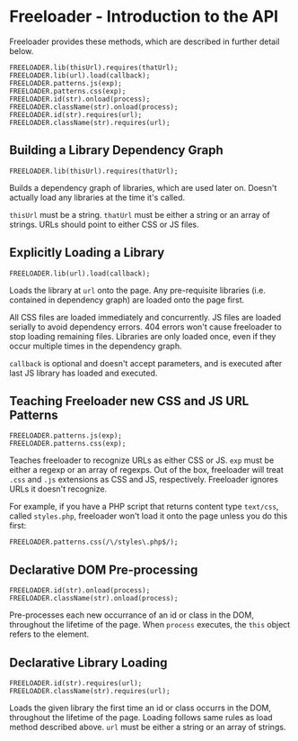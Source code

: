 # Freeloader - Introduction to the API

Freeloader provides these methods, which are described in further detail below.

    FREELOADER.lib(thisUrl).requires(thatUrl);
    FREELOADER.lib(url).load(callback);
    FREELOADER.patterns.js(exp);
    FREELOADER.patterns.css(exp);
    FREELOADER.id(str).onload(process);
    FREELOADER.className(str).onload(process);
    FREELOADER.id(str).requires(url);
    FREELOADER.className(str).requires(url);

## Building a Library Dependency Graph

    FREELOADER.lib(thisUrl).requires(thatUrl);

Builds a dependency graph of libraries, which are used later on. Doesn't
actually load any libraries at the time it's called.

<code>thisUrl</code> must be a string. <code>thatUrl</code> must be either a
string or an array of strings. URLs should point to either CSS or JS files.

## Explicitly Loading a Library

    FREELOADER.lib(url).load(callback);

Loads the library at <code>url</code> onto the page. Any pre-requisite libraries
(i.e. contained in dependency graph) are loaded onto the page first.

All CSS files are loaded immediately and concurrently. JS files are loaded
serially to avoid dependency errors. 404 errors won't cause freeloader to stop
loading remaining files. Libraries are only loaded once, even if they occur
multiple times in the dependency graph.

<code>callback</code> is optional and doesn't accept parameters, and is executed
after last JS library has loaded and executed.

## Teaching Freeloader new CSS and JS URL Patterns

    FREELOADER.patterns.js(exp);
    FREELOADER.patterns.css(exp);

Teaches freeloader to recognize URLs as either CSS or JS. <code>exp</code> must
be either a regexp or an array of regexps. Out of the box, freeloader will treat
<code>.css</code> and <code>.js</code> extensions as CSS and JS, respectively.
Freeloader ignores URLs it doesn't recognize.

For example, if you have a PHP script that returns content type
<code>text/css</code>, called <code>styles.php</code>, freeloader won't load it
onto the page unless you do this first:

    FREELOADER.patterns.css(/\/styles\.php$/);

## Declarative DOM Pre-processing

    FREELOADER.id(str).onload(process);
    FREELOADER.className(str).onload(process);

Pre-processes each new occurrance of an id or class in the DOM, throughout the
lifetime of the page. When <code>process</code> executes, the <code>this</code>
object refers to the element.

## Declarative Library Loading

    FREELOADER.id(str).requires(url);
    FREELOADER.className(str).requires(url);

Loads the given library the first time an id or class occurrs in the DOM,
throughout the lifetime of the page. Loading follows same rules as load method
described above. <code>url</code> must be either a string or an array of
strings.

